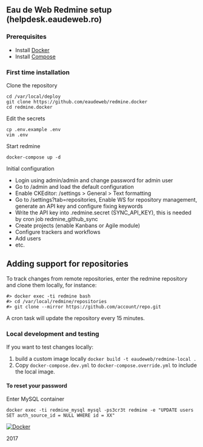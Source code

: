## Eau de Web Redmine setup (helpdesk.eaudeweb.ro)


### Prerequisites

- Install [Docker](https://docs.docker.com/installation/)
- Install [Compose](https://docs.docker.com/compose/install/)

### First time installation

Clone the repository

    cd /var/local/deploy
    git clone https://github.com/eaudeweb/redmine.docker
    cd redmine.docker


Edit the secrets

    cp .env.example .env
    vim .env


Start redmine

    docker-compose up -d

Initial configuration

- Login using admin/admin and change password for admin user
- Go to /admin and load the default configuration
- Enable CKEditor: /settings > General > Text formatting
- Go to /settings?tab=repositories, Enable WS for repository management, generate an API key and configure fixing keywords
- Write the API key into .redmine.secret (SYNC_API_KEY), this is needed by cron job redmine_github_sync
- Create projects (enable Kanbans or Agile module)
- Configure trackers and workflows
- Add users
- etc.

## Adding support for repositories

To track changes from remote repositories, enter the redmine repository and clone them locally, for instance:

```
#> docker exec -ti redmine bash
#> cd /var/local/redmine/repositories
#> git clone --mirror https://github.com/account/repo.git
```

A cron task will update the repository every 15 minutes.

### Local development and testing

If you want to test changes locally:

1. build a custom image locally `docker build -t eaudeweb/redmine-local .`
1. Copy `docker-compose.dev.yml` to `docker-compose.override.yml` to include the local image.


#### To reset your password

Enter MySQL container

```
docker exec -ti redmine_mysql mysql -ps3cr3t redmine -e "UPDATE users SET auth_source_id = NULL WHERE id = XX"
```


[![Docker](https://dockerbuildbadges.quelltext.eu/status.svg?organization=eaudeweb&repository=redmine)](https://hub.docker.com/r/eaudeweb/redmine/builds)

2017
